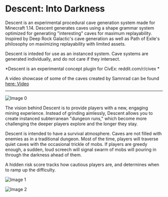 # Descent: Into Darkness
 
Descent is an experimental procedural cave generation system made for Minecraft 1.14. Descent generates caves using a shape grammar system optimized for generating "interesting" caves for maximum replayability. Inspired by Deep Rock Galactic's cave generation as well as Path of Exile's philosophy on maximizing replayability with limited assets.

Descent is inteded for use as an instanced system. Cave systems are generated individually, and do not care if they intersect.

*Descent is an experimental concept plugin for CivEx: reddit.com/r/civex *

A video showcase of some of the caves created by Samnrad can be found [here: Video](https://www.reddit.com/r/CivEx/comments/l8z72a/descent_trailer_2/)

---

![Image 0](https://raw.githubusercontent.com/nobility-suite/DescentIntoDarkness/master/img/Screenshot_from_2020-08-13_21-44-05.png)


The vision behind Descent is to provide players with a new, engaging mining experience. Instead of grinding aimlessly, Descent allows you to create instanced subterranean "dungeon runs," which become more challenging the deeper players explore and the longer they stay.

Descent is intended to have a survival atmosphere. Caves are not filled with enemies as in a traditional dungeon. Most of the time, players will traverse quiet caves with the occasional trickle of mobs. If players are greedy enough, a sudden, loud screech will signal swarm of mobs will pouring in through the darkness ahead of them.

A hidden risk score tracks how cautious players are, and determines when to ramp up the difficulty.

![Image 1](https://raw.githubusercontent.com/nobility-suite/DescentIntoDarkness/master/img/2020-02-19_16.22.12.png)

![Image 2](https://raw.githubusercontent.com/nobility-suite/DescentIntoDarkness/master/img/2020-02-19_16.22.38.png)
